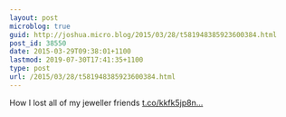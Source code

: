 ```yaml
---
layout: post
microblog: true
guid: http://joshua.micro.blog/2015/03/28/t581948385923600384.html
post_id: 38550
date: 2015-03-29T09:38:01+1100
lastmod: 2019-07-30T17:41:35+1100
type: post
url: /2015/03/28/t581948385923600384.html
---
```

How I lost all of my jeweller friends [t.co/kkfk5jp8n...](http://t.co/kkfk5jp8nW)
